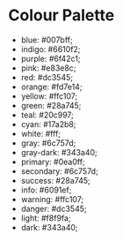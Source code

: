 # Colour Palette

- blue: #007bff;
- indigo: #6610f2;
- purple: #6f42c1;
- pink: #e83e8c;
- red: #dc3545;
- orange: #fd7e14;
- yellow: #ffc107;
- green: #28a745;
- teal: #20c997;
- cyan: #17a2b8;
- white: #fff;
- gray: #6c757d;
- gray-dark: #343a40;
- primary: #0ea0ff;
- secondary: #6c757d;
- success: #28a745;
- info: #6091ef;
- warning: #ffc107;
- danger: #dc3545;
- light: #f8f9fa;
- dark: #343a40;
